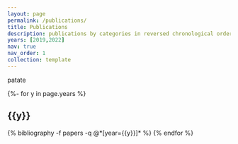 ```yaml
---
layout: page
permalink: /publications/
title: Publications
description: publications by categories in reversed chronological order. generated by jekyll-scholar.
years: [2019,2022]
nav: true
nav_order: 1
collection: template
---
```

<!-- _pages/publications.md -->
<div class="publications">
<p> patate </p>
{%- for y in page.years %}
  <h2 class="year">{{y}}</h2>
  {% bibliography -f papers -q @*[year={{y}}]* %}
{% endfor %}

</div>
